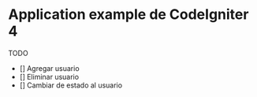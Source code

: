 # Application example de CodeIgniter 4

TODO

- [] Agregar usuario
- [] Eliminar usuario
- [] Cambiar de estado al usuario
